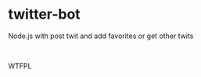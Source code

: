 # twitter-bot
Node.js with post twit and add favorites or get other twits


<br>

<a href="http://www.wtfpl.net/"><img
       src="http://www.wtfpl.net/wp-content/uploads/2012/12/wtfpl-badge-4.png"
       width="80" height="15" alt="WTFPL" /></a>
